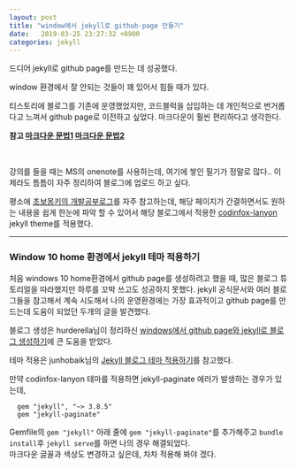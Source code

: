 ```yaml
---
layout: post
title: "window에서 jekyll로 github-page 만들기"
date:   2019-03-25 23:27:32 +0900
categories: jekyll
---
```


드디어 jekyll로 github page를 만드는 데 성공했다.

window 환경에서 잘 안되는 것들이 꽤 있어서 힘들 때가 있다.

티스토리에 블로그를 기존에 운영했었지만, 코드블럭을 삽입하는 데 개인적으로 번거롭다고 느껴서 github page로 이전하고 싶었다. 마크다운이 훨씬 편리하다고 생각한다.



**참고
[마크다운 문법1](https://gist.github.com/ihoneymon/652be052a0727ad59601)
[마크다운 문법2](https://simhyejin.github.io/2016/06/30/Markdown-syntax/#code-blocks)**

<br>


강의를 들을 때는 MS의 onenote를 사용하는데, 여기에 쌓인 필기가 정말로 많다.. 이제라도 틈틈이 자주 정리하여 블로그에 업로드 하고 싶다.

평소에 [초보몽키의 개발공부로그](https://wayhome25.github.io/)를 자주 참고하는데, 해당 페이지가 간결하면서도 원하는 내용을 쉽게 한눈에 파악 할 수 있어서 해당 블로그에서 적용한 [codinfox-lanyon](http://jekyllthemes.org/themes/codinfox-lanyon/) jekyll theme를 적용했다.


---

### Window 10 home 환경에서 jekyll 테마 적용하기


처음 windows 10 home환경에서 github page를 생성하려고 했을 때, 많은 블로그 튜토리얼을 따라했지만 하루를 꼬박 쓰고도 성공하지 못했다. jekyll 공식문서와 여러 블로그들을 참고해서 계속 시도해서 나의 운영환경에는 가장 효과적이고 github page를 만드는데 도움이 되었던 두개의 글을 발견했다.

블로그 생성은 hurderella님이 정리하신 [windows에서 github page와 jekyll로 블로그 생성하기](https://hurderella.tistory.com/131)에 큰 도움을 받았다.


테마 적용은 junhobaik님의 [Jekyll 블로그 테마 적용하기](https://junhobaik.github.io/jekyll-apply-theme/)를 참고했다.


만약 codinfox-lanyon 테마를 적용하면 jekyll-paginate 에러가 발생하는 경우가 있는데,

```
  gem "jekyll", "~> 3.8.5"
  gem "jekyll-paginate"
```

Gemfile의 `gem "jekyll"` 아래 줄에 `gem "jekyll-paginate"`를 추가해주고
`bundle install`후 `jekyll serve`를 하면 나의 경우 해결되었다.
<br>
마크다운 글꼴과 색상도 변경하고 싶은데, 차차 적용해 봐야 겠다.
